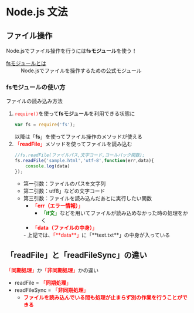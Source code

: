 # Node.js 文法
## ファイル操作
 Node.jsでファイル操作を行うには**fsモジュール**を使う！
<dl>
    <dt><u>fsモジュールとは</u></dt>
    <dd>Node.jsでファイルを操作するための公式モジュール</dd>
</dl>

### fsモジュールの使い方
ファイルの読み込み方法  
1. <font color="red">`require()`</font>を使って**fsモジュール**を利用できる状態に
    ```javascript
    var fs = require('fs');
    ```
    以降は「**fs**」を使ってファイル操作のメソッドが使える
2. <font color="red">「**readFile**」</font>メソッドを使ってファイルを読み込む
    ```javascript
    //fs.readFile(ファイルパス,文字コード,コールバック関数);
    fs.readFile('sample.html','utf-8',function(err,data){
        console.log(data)
    });
    ```
    - 第一引数：ファイルのパスを文字列
    - 第二引数：utf8」などの文字コード
    - 第三引数：ファイルを読み込んだあとに実行したい関数
        - <font color="red">「**err（エラー情報）**」</font>
            - <font color="green">「**if文**」</font>などを用いてファイルが読み込めなかった時の処理をかく
        - <font color="red">「**data（ファイルの中身）**」
        </font>
            - 上記では、<font color ="red">「**data**」</font>に「**text.txt**」の中身が入っている

## 「readFile」と「readFileSync」の違い
<font color="red">「**同期処理**」</font>か<font color="red">「**非同期処理**」</font>かの違い  
- readFile = <font color="red">「**同期処理**」</font>
- readFileSync = <font color="red">「**非同期処理**」</font>
    - <font color="red">**ファイルを読み込んでいる間も処理が止まらず別の作業を行うことができる**</font>  
